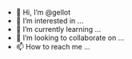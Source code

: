 - 👋 Hi, I’m @gellot
- 👀 I’m interested in ...
- 🌱 I’m currently learning ...
- 💞️ I’m looking to collaborate on ...
- 📫 How to reach me ...

<!---
gellot/gellot is a ✨ special ✨ repository because its `README.md` (this file) appears on your GitHub profile.
You can click the Preview link to take a look at your changes.
--->
